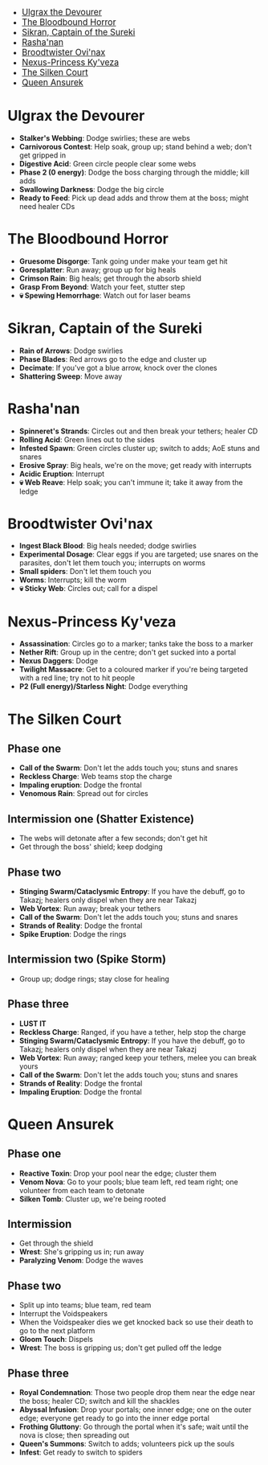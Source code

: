 <script src="https://cdn.tailwindcss.com?plugins=typography,aspect-ratio,line-clamp,container-queries"></script>
<link rel="stylesheet" href="style.css">
<link rel="stylesheet" href="quick.css">

<main>

<div class="table-of-contents" style="font-size: 16.8px;">

- [Ulgrax the Devourer](#ulgrax-the-devourer)
- [The Bloodbound Horror](#the-bloodbound-horror)
- [Sikran, Captain of the Sureki](#sikran-captain-of-the-sureki)
- [Rasha'nan](#rashanan)
- [Broodtwister Ovi'nax](#broodtwister-ovinax)
- [Nexus-Princess Ky'veza](#nexus-princess-kyveza)
- [The Silken Court](#the-silken-court)
- [Queen Ansurek](#queen-ansurek)

</div>

# Ulgrax the Devourer

- **Stalker's Webbing**: Dodge swirlies; these are webs
- **Carnivorous Contest**: Help soak, group up; stand behind a web; don't get gripped in
- **Digestive Acid**: Green circle people clear some webs
- **Phase 2 (0 energy)**: Dodge the boss charging through the middle; kill adds
- **Swallowing Darkness**: Dodge the big circle
- **Ready to Feed**: Pick up dead adds and throw them at the boss; might need healer CDs

# The Bloodbound Horror

- **Gruesome Disgorge**: Tank going under make your team get hit
- **Goresplatter**: Run away; group up for big heals
- **Crimson Rain**: Big heals; get through the absorb shield
- **Grasp From Beyond**: Watch your feet, stutter step
- **💀 Spewing Hemorrhage**: Watch out for laser beams

# Sikran, Captain of the Sureki

- **Rain of Arrows**: Dodge swirlies
- **Phase Blades**: Red arrows go to the edge and cluster up
- **Decimate**: If you've got a blue arrow, knock over the clones
- **Shattering Sweep**: Move away

# Rasha'nan

- **Spinneret's Strands**: Circles out and then break your tethers; healer CD
- **Rolling Acid**: Green lines out to the sides
- **Infested Spawn**: Green circles cluster up; switch to adds; AoE stuns and snares
- **Erosive Spray**: Big heals, we're on the move; get ready with interrupts
- **Acidic Eruption**: Interrupt
- **💀 Web Reave**: Help soak; you can't immune it; take it away from the ledge

# Broodtwister Ovi'nax

- **Ingest Black Blood**: Big heals needed; dodge swirlies
- **Experimental Dosage**: Clear eggs if you are targeted; use snares on the parasites, don't let them touch you; interrupts on worms
- **Small spiders**: Don't let them touch you
- **Worms**: Interrupts; kill the worm
- **💀 Sticky Web**: Circles out; call for a dispel

# Nexus-Princess Ky'veza

- **Assassination**: Circles go to a marker; tanks take the boss to a marker
- **Nether Rift**: Group up in the centre; don't get sucked into a portal
- **Nexus Daggers**: Dodge
- **Twilight Massacre**: Get to a coloured marker if you're being targeted with a red line; try not to hit people
- **P2 (Full energy)/Starless Night**: Dodge everything

# The Silken Court

## Phase one

- **Call of the Swarm**: Don't let the adds touch you; stuns and snares
- **Reckless Charge**: Web teams stop the charge
- **Impaling eruption**: Dodge the frontal
- **Venomous Rain**: Spread out for circles

## Intermission one (Shatter Existence)

- The webs will detonate after a few seconds; don't get hit
- Get through the boss' shield; keep dodging

## Phase two

- **Stinging Swarm/Cataclysmic Entropy**: If you have the debuff, go to Takazj; healers only dispel when they are near Takazj
- **Web Vortex**: Run away; break your tethers
- **Call of the Swarm**: Don't let the adds touch you; stuns and snares
- **Strands of Reality**: Dodge the frontal
- **Spike Eruption**: Dodge the rings

## Intermission two (Spike Storm)

- Group up; dodge rings; stay close for healing

## Phase three

- **LUST IT**
- **Reckless Charge**: Ranged, if you have a tether, help stop the charge
- **Stinging Swarm/Cataclysmic Entropy**: If you have the debuff, go to Takazj; healers only dispel when they are near Takazj
- **Web Vortex**: Run away; ranged keep your tethers, melee you can break yours
- **Call of the Swarm**: Don't let the adds touch you; stuns and snares
- **Strands of Reality**: Dodge the frontal
- **Impaling Eruption**: Dodge the frontal

# Queen Ansurek

## Phase one

- **Reactive Toxin**: Drop your pool near the edge; cluster them
- **Venom Nova**: Go to your pools; blue team left, red team right; one volunteer from each team to detonate
- **Silken Tomb**: Cluster up, we're being rooted

## Intermission

- Get through the shield
- **Wrest**: She's gripping us in; run away
- **Paralyzing Venom**: Dodge the waves

## Phase two

- Split up into teams; blue team, red team
- Interrupt the Voidspeakers
- When the Voidspeaker dies we get knocked back so use their death to go to the next platform
- **Gloom Touch**: Dispels
- **Wrest**: The boss is gripping us; don't get pulled off the ledge

## Phase three

- **Royal Condemnation**: Those two people drop them near the edge near the boss; healer CD; switch and kill the shackles
- **Abyssal Infusion**: Drop your portals; one inner edge; one on the outer edge; everyone get ready to go into the inner edge portal
- **Frothing Gluttony**: Go through the portal when it's safe; wait until the nova is close; then spreading out
- **Queen's Summons**: Switch to adds; volunteers pick up the souls
- **Infest**: Get ready to switch to spiders

</main>